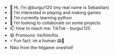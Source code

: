 - 👋 Hi, I’m @burgur120 (my real name is Sebastian)
- 👀 I’m interested in playing and making games
- 🌱 I’m currently learning python
- 💞️ I’m looking to collaborate on some projects
- 📫 How to reach me: TikTok - burgur120
- 😄 Pronouns: he/him/his
- ⚡ Fun fact: im a human 😱🤯
- Niko from the hitgame oneshot!
<!---
burgur120/burgur120 is a ✨ special ✨ repository because its `README.md` (this file) appears on your GitHub profile.
You can click the Preview link to take a look at your changes.
--->
